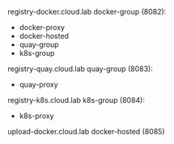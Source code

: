 registry-docker.cloud.lab
  docker-group (8082):
  - docker-proxy
  - docker-hosted
  - quay-group
  - k8s-group

registry-quay.cloud.lab
  quay-group (8083):
  - quay-proxy

registry-k8s.cloud.lab
  k8s-group (8084):
  - k8s-proxy

upload-docker.cloud.lab
  docker-hosted (8085)
